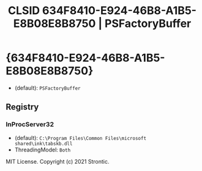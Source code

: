 ﻿---
title: "CLSID 634F8410-E924-46B8-A1B5-E8B08E8B8750 | PSFactoryBuffer"
excerpt: What is COM-Object CLSID 634F8410-E924-46B8-A1B5-E8B08E8B8750?
---

# {634F8410-E924-46B8-A1B5-E8B08E8B8750}

* (default): `PSFactoryBuffer`

## Registry


### InProcServer32

* (default): `C:\Program Files\Common Files\microsoft shared\ink\tabskb.dll`
* ThreadingModel: `Both`

MIT License. Copyright (c) 2021 Strontic.


